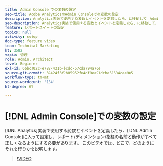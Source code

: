```yaml
---
title: Admin Console での変数の設定
seo-title: Adobe AnalyticsのAdmin Consoleでの変数の設定
description: Analytics実装で使用する変数とイベントを定義したら、に移動して、Admin Consoleで設定し、レポート/ディメンション/指標の名前と動作がすべて正しくなるようにする必要があります。 このビデオでは、どこで、どのようにそれを行うかを説明します。
seo-description: Analytics実装で使用する変数とイベントを定義したら、に移動して、Admin Consoleで設定し、レポート/ディメンション/指標の名前と動作がすべて正しくなるようにする必要があります。 このビデオでは、どこで、どのようにそれを行うかを説明します。 Adobe Analytics
feature: レポートスイートの設定
topics: null
activity: setup
doc-type: feature video
team: Technical Marketing
kt: 3582
topic: 管理
role: Admin, Architect
level: Beginner
exl-id: 6bbca02c-e788-431b-bcdc-57cda794a76e
source-git-commit: 32424f3f2b05952fe4df9ea91dcbe51684cee905
workflow-type: tm+mt
source-wordcount: '184'
ht-degree: 6%

---
```


# [!DNL Admin Console]での変数の設定

[!DNL Analytics]実装で使用する変数とイベントを定義したら、[!DNL Admin Console]に入って設定し、レポート/ディメンション/指標の名前と動作がすべて正しくなるようにする必要があります。 このビデオでは、どこで、どのようにそれを行うかを説明します。

>[!VIDEO](https://video.tv.adobe.com/v/28755/?quality=12)
